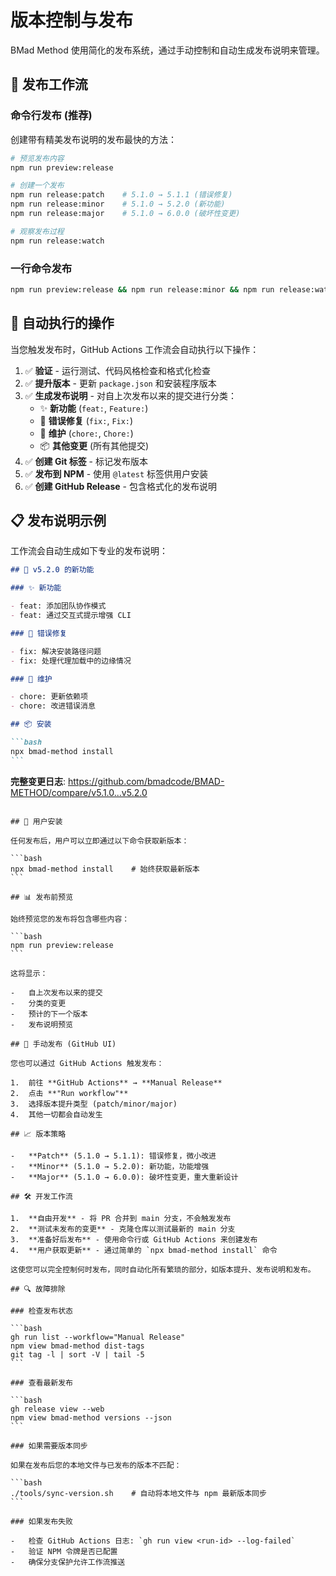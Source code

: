 # 版本控制与发布

BMad Method 使用简化的发布系统，通过手动控制和自动生成发布说明来管理。

## 🚀 发布工作流

### 命令行发布 (推荐)

创建带有精美发布说明的发布最快的方法：

```bash
# 预览发布内容
npm run preview:release

# 创建一个发布
npm run release:patch    # 5.1.0 → 5.1.1 (错误修复)
npm run release:minor    # 5.1.0 → 5.2.0 (新功能)
npm run release:major    # 5.1.0 → 6.0.0 (破坏性变更)

# 观察发布过程
npm run release:watch
```

### 一行命令发布

```bash
npm run preview:release && npm run release:minor && npm run release:watch
```

## 📝 自动执行的操作

当您触发发布时，GitHub Actions 工作流会自动执行以下操作：

1.  ✅ **验证** - 运行测试、代码风格检查和格式化检查
2.  ✅ **提升版本** - 更新 `package.json` 和安装程序版本
3.  ✅ **生成发布说明** - 对自上次发布以来的提交进行分类：
    *   ✨ **新功能** (`feat:`, `Feature:`)
    *   🐛 **错误修复** (`fix:`, `Fix:`)
    *   🔧 **维护** (`chore:`, `Chore:`)
    *   📦 **其他变更** (所有其他提交)
4.  ✅ **创建 Git 标签** - 标记发布版本
5.  ✅ **发布到 NPM** - 使用 `@latest` 标签供用户安装
6.  ✅ **创建 GitHub Release** - 包含格式化的发布说明

## 📋 发布说明示例

工作流会自动生成如下专业的发布说明：

````markdown
## 🚀 v5.2.0 的新功能

### ✨ 新功能

- feat: 添加团队协作模式
- feat: 通过交互式提示增强 CLI

### 🐛 错误修复

- fix: 解决安装路径问题
- fix: 处理代理加载中的边缘情况

### 🔧 维护

- chore: 更新依赖项
- chore: 改进错误消息

## 📦 安装

```bash
npx bmad-method install
```
````

**完整变更日志**: https://github.com/bmadcode/BMAD-METHOD/compare/v5.1.0...v5.2.0

````

## 🎯 用户安装

任何发布后，用户可以立即通过以下命令获取新版本：

```bash
npx bmad-method install    # 始终获取最新版本
```

## 📊 发布前预览

始终预览您的发布将包含哪些内容：

```bash
npm run preview:release
```

这将显示：

-   自上次发布以来的提交
-   分类的变更
-   预计的下一个版本
-   发布说明预览

## 🔧 手动发布 (GitHub UI)

您也可以通过 GitHub Actions 触发发布：

1.  前往 **GitHub Actions** → **Manual Release**
2.  点击 **"Run workflow"**
3.  选择版本提升类型 (patch/minor/major)
4.  其他一切都会自动发生

## 📈 版本策略

-   **Patch** (5.1.0 → 5.1.1): 错误修复，微小改进
-   **Minor** (5.1.0 → 5.2.0): 新功能，功能增强
-   **Major** (5.1.0 → 6.0.0): 破坏性变更，重大重新设计

## 🛠️ 开发工作流

1.  **自由开发** - 将 PR 合并到 main 分支，不会触发发布
2.  **测试未发布的变更** - 克隆仓库以测试最新的 main 分支
3.  **准备好后发布** - 使用命令行或 GitHub Actions 来创建发布
4.  **用户获取更新** - 通过简单的 `npx bmad-method install` 命令

这使您可以完全控制何时发布，同时自动化所有繁琐的部分，如版本提升、发布说明和发布。

## 🔍 故障排除

### 检查发布状态

```bash
gh run list --workflow="Manual Release"
npm view bmad-method dist-tags
git tag -l | sort -V | tail -5
```

### 查看最新发布

```bash
gh release view --web
npm view bmad-method versions --json
```

### 如果需要版本同步

如果在发布后您的本地文件与已发布的版本不匹配：

```bash
./tools/sync-version.sh    # 自动将本地文件与 npm 最新版本同步
```

### 如果发布失败

-   检查 GitHub Actions 日志: `gh run view <run-id> --log-failed`
-   验证 NPM 令牌是否已配置
-   确保分支保护允许工作流推送
